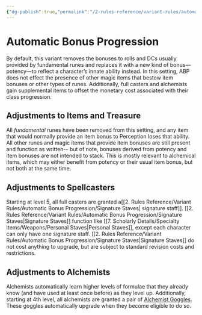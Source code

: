 ```yaml
---
{"dg-publish":true,"permalink":"/2-rules-reference/variant-rules/automatic-bonus-progression/automatic-bonus-progression/"}
---
```


# Automatic Bonus Progression

By default, this variant removes the bonuses to rolls and DCs usually provided by fundamental runes and replaces it with a new kind of bonus—potency—to reflect a character’s innate ability instead. In this setting, ABP does not effect the presence of other magic items that bestow item bonuses or other types of runes. Additionally, full casters and alchemists gain supplemental items to offset the monetary cost associated with their class progression. 

## Adjustments to Items and Treasure

All *fundamental* runes have been removed from this setting, and any item that would normally provide an item bonus to Perception loses that ability. All other runes and magic items that provide item bonuses are still present and function as written-- but of note, bonuses derived from potency and item bonuses are not intended to stack. This is mostly relevant to alchemical items, which may either benefit from potency or their usual item bonus, but not both at the same time. 

## Adjustments to Spellcasters

Starting at level 5, all full casters are granted a[[2. Rules Reference/Variant Rules/Automatic Bonus Progression/Signature Staves\| signature staff]]. [[2. Rules Reference/Variant Rules/Automatic Bonus Progression/Signature Staves\|Signature Staves]] function like [[7. Scholarly Details/Specialty Items/Weapons/Personal Staves\|Personal Staves]], except each character can only have one signature staff. [[2. Rules Reference/Variant Rules/Automatic Bonus Progression/Signature Staves\|Signature Staves]] do not cost anything to upgrade, but are subject to standard revision costs and restrictions. 

## Adjustments to Alchemists

Alchemists automatically learn higher levels of formulae that they already know (and have used at least once before) as they level up. Additionally, starting at 4th level, all alchemists are granted a pair of [Alchemist Goggles](https://2e.aonprd.com/Equipment.aspx?ID=408). These goggles automatically upgrade when they become eligible to do so. 